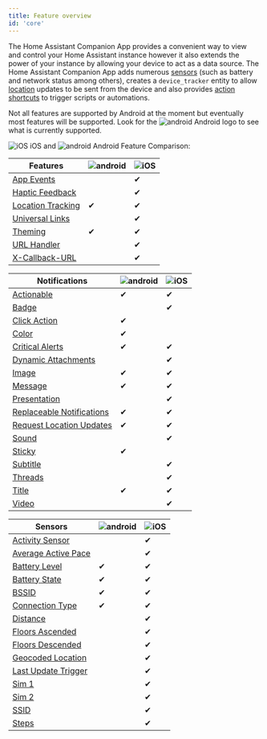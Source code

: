 ```yaml
---
title: Feature overview
id: 'core'
---
```


The Home Assistant Companion App provides a convenient way to view and control your Home Assistant instance however it also extends the power of your instance by allowing your device to act as a data source. The Home Assistant Companion App adds numerous [sensors](sensors.md) (such as battery and network status among others), creates a `device_tracker` entity to allow [location](location.md) updates to be sent from the device and also provides [action shortcuts](actions.md) to trigger scripts or automations.

Not all features are supported by Android at the moment but eventually most features will be supported.  Look for the ![android](/assets/android.svg) Android logo to see what is currently supported.

![iOS](/assets/apple.svg) iOS and ![android](/assets/android.svg) Android Feature Comparison:

| Features | ![android](/assets/android.svg) | ![iOS](/assets/apple.svg) |
| ------ | ------ | ------ |
| [App Events](../integrations/app-events.md) |  | ✔ |
| [Haptic Feedback](../integrations/haptics.md) |  | ✔ |
| [Location Tracking](location.md) | ✔ | ✔ |
| [Universal Links](../integrations/universal-links.md) |  | ✔ |
| [Theming](../integrations/theming.md) | ✔ | ✔ |
| [URL Handler](../integrations/url-handler.md) |  | ✔ |
| [X-Callback-URL](../integrations/x-callback-url.md) |  | ✔ |

| Notifications | ![android](/assets/android.svg) | ![iOS](/assets/apple.svg) |
| ------ | ------ | ------ |
| [Actionable](../notifications/actionable.md) | ✔ | ✔ |
| [Badge](../notifications/basic.md#badge) |  | ✔ |
| [Click Action](../notifications/basic.md#notification-click-action) | ✔ |  |
| [Color](../notifications/basic.md#notification-color) | ✔ |  |
| [Critical Alerts](../notifications/critical.md) | ✔ | ✔ |
| [Dynamic Attachments](../notifications/dynamic-content.md) |  | ✔ |
| [Image](../notifications/attachments.md) | ✔ | ✔ |
| [Message](../notifications/basic.md) | ✔ | ✔ |
| [Presentation](../notifications/basic.md#controlling-how-a-notification-is-displayed-when-in-the-foreground) |  | ✔ |
| [Replaceable Notifications](../notifications/basic.md#replacing-notifications) | ✔ | ✔ |
| [Request Location Updates](../notifications/location.md) | ✔ | ✔ |
| [Sound](../notifications/sounds.md) |  | ✔ |
| [Sticky](../notifications/basic.md#sticky-notification) | ✔ |  |
| [Subtitle](../notifications/basic.md#subtitle) |  | ✔ |
| [Threads](../notifications/basic.md#thread-id-grouping-notifications) |  | ✔ |
| [Title](../notifications/basic.md) | ✔ | ✔ |
| [Video](../notifications/attachments.md) |  | ✔ |

| Sensors | ![android](/assets/android.svg) | ![iOS](/assets/apple.svg) |
| ------ | ------ | ------ |
| [Activity Sensor](sensors.md#activity-sensor) |  | ✔ |
| [Average Active Pace](sensors.md#pedometer-sensors) |  | ✔ |
| [Battery Level](sensors.md#battery-sensors) | ✔ | ✔ |
| [Battery State](sensors.md#battery-sensors) | ✔ | ✔ |
| [BSSID](sensors.md#connection-type-sensor) | ✔ | ✔ |
| [Connection Type](sensors.md#connection-type-sensor) | ✔ | ✔ |
| [Distance](sensors.md#pedometer-sensors) |  | ✔ |
| [Floors Ascended](sensors.md#pedometer-sensors) |  | ✔ |
| [Floors Descended](sensors.md#pedometer-sensors) |  | ✔ |
| [Geocoded Location](sensors.md#geocoded-location-sensor) |  | ✔ |
| [Last Update Trigger](sensors.md#last-update-trigger-sensor) |  | ✔ |
| [Sim 1](sensors.md#cellular-provider-sensor) |  | ✔ |
| [Sim 2](sensors.md#cellular-provider-sensor) |  | ✔ |
| [SSID](sensors.md) |  | ✔ |
| [Steps](sensors.md#pedometer-sensors) |  | ✔ |